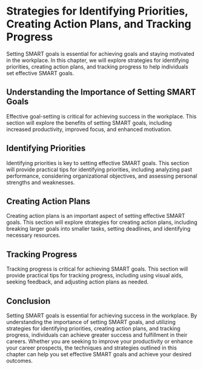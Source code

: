 Strategies for Identifying Priorities, Creating Action Plans, and Tracking Progress
===================================================================================================================

Setting SMART goals is essential for achieving goals and staying motivated in the workplace. In this chapter, we will explore strategies for identifying priorities, creating action plans, and tracking progress to help individuals set effective SMART goals.

Understanding the Importance of Setting SMART Goals
--------------------------------------------------------------

Effective goal-setting is critical for achieving success in the workplace. This section will explore the benefits of setting SMART goals, including increased productivity, improved focus, and enhanced motivation.

Identifying Priorities
---------------------------------

Identifying priorities is key to setting effective SMART goals. This section will provide practical tips for identifying priorities, including analyzing past performance, considering organizational objectives, and assessing personal strengths and weaknesses.

Creating Action Plans
--------------------------------

Creating action plans is an important aspect of setting effective SMART goals. This section will explore strategies for creating action plans, including breaking larger goals into smaller tasks, setting deadlines, and identifying necessary resources.

Tracking Progress
----------------------------

Tracking progress is critical for achieving SMART goals. This section will provide practical tips for tracking progress, including using visual aids, seeking feedback, and adjusting action plans as needed.

Conclusion
----------

Setting SMART goals is essential for achieving success in the workplace. By understanding the importance of setting SMART goals, and utilizing strategies for identifying priorities, creating action plans, and tracking progress, individuals can achieve greater success and fulfillment in their careers. Whether you are seeking to improve your productivity or enhance your career prospects, the techniques and strategies outlined in this chapter can help you set effective SMART goals and achieve your desired outcomes.
